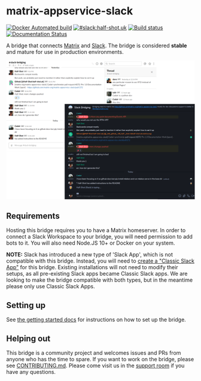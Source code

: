 # matrix-appservice-slack

[![Docker Automated build](https://img.shields.io/docker/cloud/build/matrixdotorg/matrix-appservice-slack.svg)](https://hub.docker.com/r/matrixdotorg/matrix-appservice-slack)
[![#slack:half-shot.uk](https://img.shields.io/matrix/slack:half-shot.uk.svg?server_fqdn=matrix.half-shot.uk&label=%23slack:half-shot.uk&logo=matrix)](https://to.chat.dingshunyu.top/#/#slack:half-shot.uk)
[![Build status](https://badge.buildkite.com/ebc25cba3c68c0e44db887be63fa28c4e337e115241c52cb74.svg)](https://buildkite.com/matrix-dot-org/matrix-appservice-slack)
[![Documentation Status](https://readthedocs.org/projects/matrix-appservice-slack/badge/?version=latest)](https://matrix-appservice-slack.readthedocs.io/en/latest/?badge=latest)


A bridge that connects [Matrix](https://matrix.org) and [Slack](https://slack.com). 
The bridge is considered **stable** and mature for use in production
environments.

![Screenshot](screenshot.png)

## Requirements

Hosting this bridge requires you to have a Matrix homeserver. In order to
connect a Slack Workspace to your bridge, you will need permission to add bots
to it. You will also need Node.JS 10+ or Docker on your system.

**NOTE:** Slack has introduced a new type of 'Slack App', which is not compatible with this bridge. Instead, you will need to [create a "Classic Slack App"](https://api.slack.com/apps?new_classic_app=1) for this bridge. Existing installations will not need to modify their setups, as all pre-existing Slack apps became Classic Slack apps. We are looking to make the bridge compatible with both types, but in the meantime please only use Classic Slack Apps.

## Setting up

See [the getting started docs](https://matrix-appservice-slack.rtfd.io/en/latest/getting_started)
for instructions on how to set up the bridge.

## Helping out

This bridge is a community project and welcomes issues and PRs from anyone who
has the time to spare. If you want to work on the bridge, please see
[CONTRIBUTING.md](https://github.com/matrix-org/matrix-appservice-slack/blob/develop/CONTRIBUTING.md).
Please come visit us in the 
[support room](https://to.chat.dingshunyu.top/#/#matrix_appservice_slack:cadair.com/) if you
have any questions.
